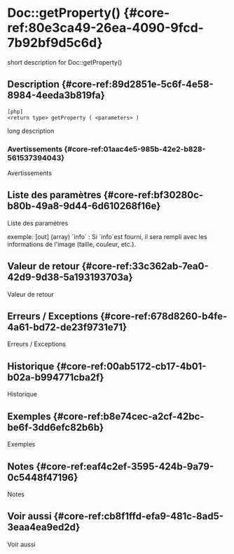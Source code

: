 # Doc::getProperty() {#core-ref:80e3ca49-26ea-4090-9fcd-7b92bf9d5c6d}

<div class="short-description">
<span class="fixme template">short description for Doc::getProperty()</span>
</div>
<!--
<div class="applicability">
Obsolète depuis #.#.#
</div>
-->

## Description {#core-ref:89d2851e-5c6f-4e58-8984-4eeda3b819fa}

    [php]
    <return type> getProperty ( <parameters> )

<span class="fixme template">long description</span>

### Avertissements {#core-ref:01aac4e5-985b-42e2-b828-561537394043}

<span class="fixme template">Avertissements</span>

## Liste des paramètres {#core-ref:bf30280c-b80b-49a8-9d44-6d610268f16e}

<span class="fixme template">Liste des paramètres</span>

<div class="fixme template">
exemple:  
[out] (array) `info`
:   Si `info`est fourni, il sera rempli avec les informations de l'image (taille, couleur, etc.).
</div>

## Valeur de retour {#core-ref:33c362ab-7ea0-42d9-9d38-5a193193703a}

<span class="fixme template">Valeur de retour</span>

## Erreurs / Exceptions {#core-ref:678d8260-b4fe-4a61-bd72-de23f9731e71}

<span class="fixme template">Erreurs / Exceptions</span>

## Historique {#core-ref:00ab5172-cb17-4b01-b02a-b994771cba2f}

<span class="fixme template">Historique</span>

## Exemples {#core-ref:b8e74cec-a2cf-42bc-be6f-3dd6efc82b6b}

<span class="fixme template">Exemples</span>

## Notes {#core-ref:eaf4c2ef-3595-424b-9a79-0c5448f47196}

<span class="fixme template">Notes</span>

## Voir aussi {#core-ref:cb8f1ffd-efa9-481c-8ad5-3eaa4ea9ed2d}

<span class="fixme template">Voir aussi</span>
